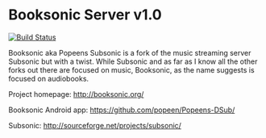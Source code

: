 Booksonic Server v1.0
===================

[![Build Status](http://img.shields.io/travis/popeen/Popeens-Subsonic/master.svg?style=flat)](https://travis-ci.org/popeen/Popeens-Subsonic)


Booksonic aka Popeens Subsonic is a fork of the music streaming server Subsonic but with a twist.
While Subsonic and as far as I know all the other forks out there are focused on music, Booksonic, as the name suggests is focused on audiobooks.

Project homepage: http://booksonic.org/

Booksonic Android app: https://github.com/popeen/Popeens-DSub/

Subsonic: http://sourceforge.net/projects/subsonic/